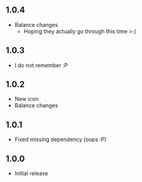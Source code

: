 ## 1.0.4

- Balance changes
  - Hoping they actually go through this time >:(

## 1.0.3

- I do not remember :P

## 1.0.2

- New icon
- Balance changes

## 1.0.1

- Fixed missing dependency (oops :P)

## 1.0.0

- Initial release
